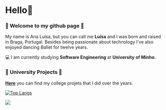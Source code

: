 # Hello👋

### :star2: Welcome to my github page :star2:

My name is Ana Luísa, but you can call me **Luísa** and I was born and raised in Braga, Portugal.
Besides being passionate about technology I've also enjoyed dancing Ballet for twelve years. 

💻 I am currently studying **Software Engineering** at **University of Minho**.

### :star2: University Projects :star2:

[**Here**](https://github.com/Analucar/UMinho) you can find my college projets that I did over the years. 

[![Top Langs](https://github-readme-stats.vercel.app/api/top-langs?username=Analucar&theme=vue-dark)](https://github.com/anuraghazra/github-readme-stats)


![](https://komarev.com/ghpvc/?username=Analucar)

<!--
**Analucar/Analucar** is a ✨ _special_ ✨ repository because its `README.md` (this file) appears on your GitHub profile.

Here are some ideas to get you started:

- 🔭 I’m currently working on ...
- 🌱 I’m currently learning ...
- 👯 I’m looking to collaborate on ...
- 🤔 I’m looking for help with ...
- 💬 Ask me about ...
- 📫 How to reach me: ...
- 😄 Pronouns: ...
- ⚡ Fun fact: ...
-->

